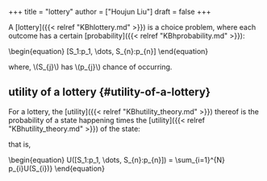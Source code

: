 +++
title = "lottery"
author = ["Houjun Liu"]
draft = false
+++

A [lottery]({{< relref "KBhlottery.md" >}}) is a choice problem, where each outcome has a certain [probability]({{< relref "KBhprobability.md" >}}):

\begin{equation}
[S\_1:p\_1, \dots, S\_{n}:p\_{n}]
\end{equation}

where, \\(S\_{j}\\) has \\(p\_{j}\\) chance of occurring.


## utility of a lottery {#utility-of-a-lottery}

For a lottery, the [utility]({{< relref "KBhutility_theory.md" >}}) thereof is the probability of a state happening times the [utility]({{< relref "KBhutility_theory.md" >}}) of the state:

that is,

\begin{equation}
U([S\_1:p\_1, \dots, S\_{n}:p\_{n}]) = \sum\_{i=1}^{N} p\_{i}U(S\_{i})}
\end{equation}
